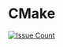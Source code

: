 CMake
=====

[![Issue Count](https://codeclimate.com/github/AndreasAugustin/Cmake/badges/issue_count.svg)](https://codeclimate.com/github/AndreasAugustin/Cmake)

